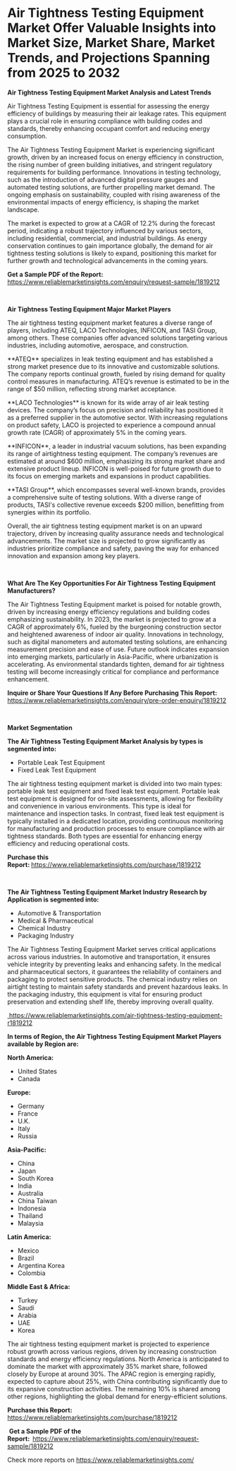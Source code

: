 <p><h1>Air Tightness Testing Equipment Market Offer Valuable Insights into Market Size, Market Share, Market Trends, and Projections Spanning from 2025 to 2032</h1></p><p><strong>Air Tightness Testing Equipment Market Analysis and Latest Trends</strong></p>
<p><p>Air Tightness Testing Equipment is essential for assessing the energy efficiency of buildings by measuring their air leakage rates. This equipment plays a crucial role in ensuring compliance with building codes and standards, thereby enhancing occupant comfort and reducing energy consumption. </p><p>The Air Tightness Testing Equipment Market is experiencing significant growth, driven by an increased focus on energy efficiency in construction, the rising number of green building initiatives, and stringent regulatory requirements for building performance. Innovations in testing technology, such as the introduction of advanced digital pressure gauges and automated testing solutions, are further propelling market demand. The ongoing emphasis on sustainability, coupled with rising awareness of the environmental impacts of energy efficiency, is shaping the market landscape. </p><p>The market is expected to grow at a CAGR of 12.2% during the forecast period, indicating a robust trajectory influenced by various sectors, including residential, commercial, and industrial buildings. As energy conservation continues to gain importance globally, the demand for air tightness testing solutions is likely to expand, positioning this market for further growth and technological advancements in the coming years.</p></p>
<p><strong>Get a Sample PDF of the Report:&nbsp;</strong> <a href="https://www.reliablemarketinsights.com/enquiry/request-sample/1819212?utm_campaign=2442&utm_medium=2&utm_source=Github&utm_content=ia&utm_term=28022025&utm_id=air-tightness-testing-equipment">https://www.reliablemarketinsights.com/enquiry/request-sample/1819212</a></p>
<p>&nbsp;</p>
<p><strong>Air Tightness Testing Equipment Major Market Players</strong></p>
<p><p>The air tightness testing equipment market features a diverse range of players, including ATEQ, LACO Technologies, INFICON, and TASI Group, among others. These companies offer advanced solutions targeting various industries, including automotive, aerospace, and construction.</p><p>**ATEQ** specializes in leak testing equipment and has established a strong market presence due to its innovative and customizable solutions. The company reports continual growth, fueled by rising demand for quality control measures in manufacturing. ATEQ’s revenue is estimated to be in the range of $50 million, reflecting strong market acceptance.</p><p>**LACO Technologies** is known for its wide array of air leak testing devices. The company’s focus on precision and reliability has positioned it as a preferred supplier in the automotive sector. With increasing regulations on product safety, LACO is projected to experience a compound annual growth rate (CAGR) of approximately 5% in the coming years.</p><p>**INFICON**, a leader in industrial vacuum solutions, has been expanding its range of airtightness testing equipment. The company’s revenues are estimated at around $600 million, emphasizing its strong market share and extensive product lineup. INFICON is well-poised for future growth due to its focus on emerging markets and expansions in product capabilities.</p><p>**TASI Group**, which encompasses several well-known brands, provides a comprehensive suite of testing solutions. With a diverse range of products, TASI's collective revenue exceeds $200 million, benefitting from synergies within its portfolio.</p><p>Overall, the air tightness testing equipment market is on an upward trajectory, driven by increasing quality assurance needs and technological advancements. The market size is projected to grow significantly as industries prioritize compliance and safety, paving the way for enhanced innovation and expansion among key players.</p></p>
<p>&nbsp;</p>
<p><strong>What Are The Key Opportunities For Air Tightness Testing Equipment Manufacturers?</strong></p>
<p><p>The Air Tightness Testing Equipment market is poised for notable growth, driven by increasing energy efficiency regulations and building codes emphasizing sustainability. In 2023, the market is projected to grow at a CAGR of approximately 6%, fueled by the burgeoning construction sector and heightened awareness of indoor air quality. Innovations in technology, such as digital manometers and automated testing solutions, are enhancing measurement precision and ease of use. Future outlook indicates expansion into emerging markets, particularly in Asia-Pacific, where urbanization is accelerating. As environmental standards tighten, demand for air tightness testing will become increasingly critical for compliance and performance enhancement.</p></p>
<p><strong>Inquire or Share Your Questions If Any Before Purchasing This Report:</strong> <a href="https://www.reliablemarketinsights.com/enquiry/pre-order-enquiry/1819212?utm_campaign=2442&utm_medium=2&utm_source=Github&utm_content=ia&utm_term=28022025&utm_id=air-tightness-testing-equipment">https://www.reliablemarketinsights.com/enquiry/pre-order-enquiry/1819212</a></p>
<p>&nbsp;</p>
<p><strong>Market Segmentation</strong></p>
<p><strong>The Air Tightness Testing Equipment Market Analysis by types is segmented into:</strong></p>
<p><ul><li>Portable Leak Test Equipment</li><li>Fixed Leak Test Equipment</li></ul></p>
<p><p>The air tightness testing equipment market is divided into two main types: portable leak test equipment and fixed leak test equipment. Portable leak test equipment is designed for on-site assessments, allowing for flexibility and convenience in various environments. This type is ideal for maintenance and inspection tasks. In contrast, fixed leak test equipment is typically installed in a dedicated location, providing continuous monitoring for manufacturing and production processes to ensure compliance with air tightness standards. Both types are essential for enhancing energy efficiency and reducing operational costs.</p></p>
<p><strong>Purchase this Report:&nbsp;</strong><a href="https://www.reliablemarketinsights.com/purchase/1819212?utm_campaign=2442&utm_medium=2&utm_source=Github&utm_content=ia&utm_term=28022025&utm_id=air-tightness-testing-equipment">https://www.reliablemarketinsights.com/purchase/1819212</a></p>
<p>&nbsp;</p>
<p><strong>The Air Tightness Testing Equipment Market Industry Research by Application is segmented into:</strong></p>
<p><ul><li>Automotive & Transportation</li><li>Medical & Pharmaceutical</li><li>Chemical Industry</li><li>Packaging Industry</li></ul></p>
<p><p>The Air Tightness Testing Equipment Market serves critical applications across various industries. In automotive and transportation, it ensures vehicle integrity by preventing leaks and enhancing safety. In the medical and pharmaceutical sectors, it guarantees the reliability of containers and packaging to protect sensitive products. The chemical industry relies on airtight testing to maintain safety standards and prevent hazardous leaks. In the packaging industry, this equipment is vital for ensuring product preservation and extending shelf life, thereby improving overall quality.</p></p>
<p><a href="https://www.reliablemarketinsights.com/air-tightness-testing-equipment-r1819212?utm_campaign=2442&utm_medium=2&utm_source=Github&utm_content=ia&utm_term=28022025&utm_id=air-tightness-testing-equipment">&nbsp;https://www.reliablemarketinsights.com/air-tightness-testing-equipment-r1819212</a></p>
<p><strong>In terms of Region, the Air Tightness Testing Equipment Market Players available by Region are:</strong></p>
<p>
    <p> <strong> North America: </strong>
        <ul>
            <li>United States</li>
            <li>Canada</li>
        </ul>
        </p> 
    <p> <strong> Europe: </strong>
        <ul>
            <li>Germany</li>
            <li>France</li>
            <li>U.K.</li>
            <li>Italy</li>
            <li>Russia</li>
        </ul>
        </p> 
    <p> <strong> Asia-Pacific: </strong>
        <ul>
            <li>China</li>
            <li>Japan</li>
            <li>South Korea</li>
            <li>India</li>
            <li>Australia</li>
            <li>China Taiwan</li>
            <li>Indonesia</li>
            <li>Thailand</li>
            <li>Malaysia</li>
        </ul>
        </p> 
    <p> <strong> Latin America: </strong>
        <ul>
            <li>Mexico</li>
            <li>Brazil</li>
            <li>Argentina Korea</li>
            <li>Colombia</li>
        </ul>
        </p> 
    <p> <strong> Middle East & Africa: </strong>
        <ul>
            <li>Turkey</li>
            <li>Saudi</li>
            <li>Arabia</li>
            <li>UAE</li>
            <li>Korea</li>
        </ul>
    </p>
    </p>
<p><p>The air tightness testing equipment market is projected to experience robust growth across various regions, driven by increasing construction standards and energy efficiency regulations. North America is anticipated to dominate the market with approximately 35% market share, followed closely by Europe at around 30%. The APAC region is emerging rapidly, expected to capture about 25%, with China contributing significantly due to its expansive construction activities. The remaining 10% is shared among other regions, highlighting the global demand for energy-efficient solutions.</p></p>
<p><strong>Purchase this Report: </strong><a href="https://www.reliablemarketinsights.com/purchase/1819212?utm_campaign=2442&utm_medium=2&utm_source=Github&utm_content=ia&utm_term=28022025&utm_id=air-tightness-testing-equipment">https://www.reliablemarketinsights.com/purchase/1819212</a></p>
<p>&nbsp;<strong>Get a Sample PDF of the Report:&nbsp;&nbsp;</strong><a href="https://www.reliablemarketinsights.com/enquiry/request-sample/1819212?utm_campaign=2442&utm_medium=2&utm_source=Github&utm_content=ia&utm_term=28022025&utm_id=air-tightness-testing-equipment">https://www.reliablemarketinsights.com/enquiry/request-sample/1819212</a></p>
<p><strong></strong></p>
<p>Check more reports on <a href="https://www.reliablemarketinsights.com/?utm_campaign=2442&utm_medium=2&utm_source=Github&utm_content=ia&utm_term=28022025&utm_id=air-tightness-testing-equipment">https://www.reliablemarketinsights.com/</a></p>